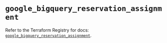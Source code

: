 # `google_bigquery_reservation_assignment`

Refer to the Terraform Registry for docs: [`google_bigquery_reservation_assignment`](https://registry.terraform.io/providers/hashicorp/google-beta/6.25.0/docs/resources/google_bigquery_reservation_assignment).
